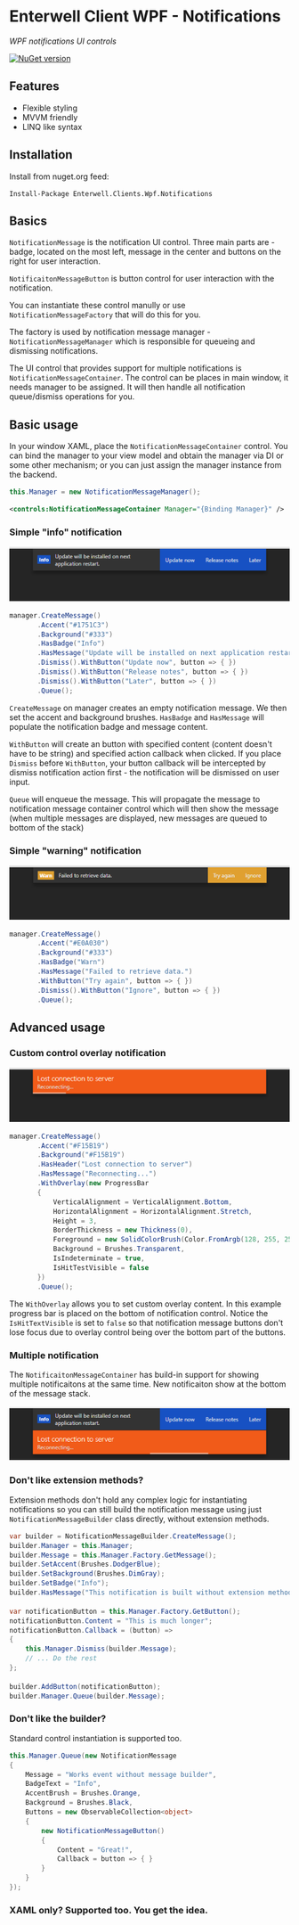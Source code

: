 # Enterwell Client WPF - Notifications
_WPF notifications UI controls_

[![NuGet version](https://badge.fury.io/nu/Enterwell.Clients.Wpf.Notifications.svg)](https://badge.fury.io/nu/Enterwell.Clients.Wpf.Notifications)

## Features
- Flexible styling 
- MVVM friendly
- LINQ like syntax

## Installation

Install from nuget.org feed:

```
Install-Package Enterwell.Clients.Wpf.Notifications
```

## Basics

`NotificationMessage` is the notification UI control. Three main parts are - badge, located on the most left, message in the center and buttons on the right for user interaction.

`NotificaitonMessageButton` is button control for user interaction with the notification. 

You can instantiate these control manully or use `NotificationMessageFactory` that will do this for you.

The factory is used by notification message manager - `NotificationMessageManager` which is responsible for queueing and dismissing notifications.

The UI control that provides support for multiple notifications is `NotificationMessageContainer`. The control can be places in main window, it needs manager to be assigned. It will then handle all notification queue/dismiss operations for you. 

## Basic usage

In your window XAML, place the `NotificationMessageContainer` control. You can bind the manager to your view model and obtain the manager via DI or some other mechanism; or you can just assign the manager instance from the backend.

```c#
this.Manager = new NotificationMessageManager();
```

```xml
<controls:NotificationMessageContainer Manager="{Binding Manager}" />
```

### Simple "info" notification

![Info notification message](docs/images/CaptureNotificationMessageInfo.PNG)

```c#
manager.CreateMessage()
       .Accent("#1751C3")
       .Background("#333")
       .HasBadge("Info")
       .HasMessage("Update will be installed on next application restart.")
       .Dismiss().WithButton("Update now", button => { })
       .Dismiss().WithButton("Release notes", button => { })
       .Dismiss().WithButton("Later", button => { })
       .Queue(); 
```

`CreateMessage` on manager creates an empty notification message. We then set the accent and background brushes. `HasBadge` and `HasMessage` will populate the notification badge and message content.

`WithButton` will create an button with specified content (content doesn't have to be string) and specified action callback when clicked. If you place `Dismiss` before `WithButton`, your button callback will be intercepted by dismiss notification action first - the notification will be dismissed on user input.

`Queue` will enqueue the message. This will propagate the message to notification message container control which will then show the message (when multiple messages are displayed, new messages are queued to bottom of the stack)

### Simple "warning" notification

![Warning notification message](docs/images/CaptureNotificationMessageWarning.PNG)

```c#
manager.CreateMessage()
       .Accent("#E0A030")
       .Background("#333")
       .HasBadge("Warn")
       .HasMessage("Failed to retrieve data.")
       .WithButton("Try again", button => { })
       .Dismiss().WithButton("Ignore", button => { })
       .Queue();
```

## Advanced usage

### Custom control overlay notification

![Error notificaiton message with progress bar overlay](docs/images/CaptureNotificationMessageError.PNG)

```c#
manager.CreateMessage()
       .Accent("#F15B19")
       .Background("#F15B19")
       .HasHeader("Lost connection to server")
       .HasMessage("Reconnecting...")
       .WithOverlay(new ProgressBar
       {
           VerticalAlignment = VerticalAlignment.Bottom,
           HorizontalAlignment = HorizontalAlignment.Stretch,
           Height = 3,
           BorderThickness = new Thickness(0),
           Foreground = new SolidColorBrush(Color.FromArgb(128, 255, 255, 255)),
           Background = Brushes.Transparent,
           IsIndeterminate = true,
           IsHitTestVisible = false
       })
       .Queue();
```

The `WithOverlay` allows you to set custom overlay content. In this example progress bar is placed on the bottom of notification control. Notice the `IsHitTextVisible` is set to `false` so that notification message buttons don't lose focus due to overlay control being over the bottom part of the buttons.

### Multiple notification

The `NotificaitonMessageContainer` has build-in support for showing multiple notificaitons at the same time. New notificaiton show at the bottom of the message stack.

![Multiple notificaitons example](docs/images/CaptureNotificationMessageMultiple.PNG)

### Don't like extension methods?

Extension methods don't hold any complex logic for instantiating notifications so you can still build the notification message using just `NotificationMessageBuilder` class directly, without extension methods.

```c#
var builder = NotificationMessageBuilder.CreateMessage();
builder.Manager = this.Manager;
builder.Message = this.Manager.Factory.GetMessage();
builder.SetAccent(Brushes.DodgerBlue);
builder.SetBackground(Brushes.DimGray);
builder.SetBadge("Info");
builder.HasMessage("This notification is built without extension methods.");

var notificationButton = this.Manager.Factory.GetButton();
notificationButton.Content = "This is much longer";
notificationButton.Callback = (button) =>
{
    this.Manager.Dismiss(builder.Message);
    // ... Do the rest
};

builder.AddButton(notificationButton);
builder.Manager.Queue(builder.Message);
```     

### Don't like the builder?

Standard control instantiation is supported too. 

```c#
this.Manager.Queue(new NotificationMessage
{
    Message = "Works event without message builder",
    BadgeText = "Info",
    AccentBrush = Brushes.Orange,
    Background = Brushes.Black,
    Buttons = new ObservableCollection<object>
    {
        new NotificationMessageButton()
        {
            Content = "Great!",
            Callback = button => { }
        }
    }
});
```

### XAML only? Supported too. You get the idea.
